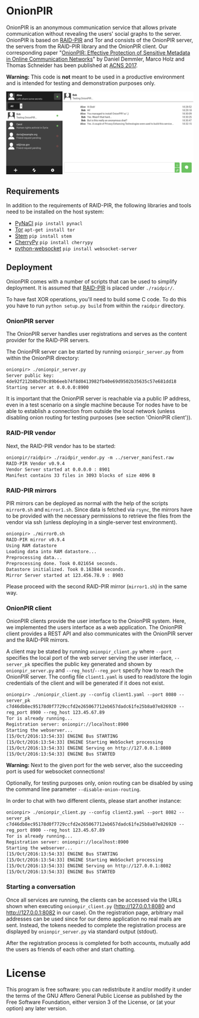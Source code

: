 # OnionPIR
OnionPIR is an anonymous communication service that allows private communication
without revealing the users' social graphs to the server. OnionPIR is based on
[RAID-PIR](https://github.com/encryptogroup/RAID-PIR) and Tor and consists of the OnionPIR server, the servers from the
RAID-PIR library and the OnionPIR client.
Our corresponding paper "[OnionPIR: Effective Protection of Sensitive Metadata in Online Communication Networks](https://encrypto.de/papers/DHS17.pdf)" by Daniel Demmler, Marco Holz and Thomas Schneider has been published at [ACNS 2017](https://cy2sec.comm.eng.osaka-u.ac.jp/acns2017/index.html).

**Warning:** This code is **not** meant to be used in a productive environment
and is intended for testing and demonstration purposes only.

![screenshot of OnionPIR](./storage/pir/onionpir_screenshot.png)

## Requirements
In addition to the requirements of RAID-PIR, the following libraries and tools
need to be installed on the host system:
- [PyNaCl](https://github.com/pyca/pynacl) `pip install pynacl`
- [Tor](http://torproject.org/) `apt-get install tor `
- [Stem](https://stem.torproject.org/) `pip install stem`
- [CherryPy](http://cherrypy.org/) `pip install cherrypy`
- [python-websocket](https://github.com/Pithikos/python-websocket-server) `pip install websocket-server`

## Deployment
OnionPIR comes with a number of scripts that can be used to simplify deployment.
It is assumed that [RAID-PIR](https://github.com/encryptogroup/RAID-PIR) is placed under `./raidpir/`.

To have fast XOR operations, you'll need to build some C code. To do this you
have to run `python setup.py build` from within the `raidpir` directory.


### OnionPIR server
The OnionPIR server handles user registrations and serves as the content
provider for the RAID-PIR servers.

The OnionPIR server can be started by running `onionpir_server.py` from within
the OnionPIR directory:

```
onionpir> ./onionpir_server.py
Server public key: 4de92f212b8bd70c89b6eeb74f8d0413982fb40e69d9502b35635c57e681dd18
Starting server at 0.0.0.0:8900
```

It is important that the OnionPIR server is reachable via a public IP address, even in
a test scenario on a single machine because Tor nodes have to be able to
establish a connection from outside the local network (unless disabling onion
routing for testing purposes (see section 'OnionPIR client')).

### RAID-PIR vendor
Next, the RAID-PIR vendor has to be started:

```
onionpir/raidpir> ./raidpir_vendor.py -m ../server_manifest.raw
RAID-PIR Vendor v0.9.4
Vendor Server started at 0.0.0.0 : 8901
Manifest contains 33 files in 3093 blocks of size 4096 B
```

### RAID-PIR mirrors
PIR mirrors can be deployed as normal with the help of the scripts `mirror0.sh`
and `mirror1.sh`. Since data is fetched via `rsync`, the mirrors have to be
provided with the necessary permissions to retrieve the files from the vendor
via ssh (unless deploying in a single-server test environment).

```
onionpir> ./mirror0.sh
RAID-PIR mirror v0.9.4
Using RAM datastore
Loading data into RAM datastore...
Preprocessing data...
Preprocessing done. Took 0.021654 seconds.
Datastore initialized. Took 0.163844 seconds.
Mirror Server started at 123.456.78.9 : 8903
```

Please proceed with the second RAID-PIR mirror (`mirror1.sh`) in the same way.

### OnionPIR client
OnionPIR clients provide the user interface to the OnionPIR system. Here, we
implemented the users interface as a web application. The OnionPIR client
provides a REST API and also communicates with the OnionPIR server and the
RAID-PIR mirrors.

A client may be stated by running `onionpir_client.py` where `--port` specifies
the local port of the web server serving the user interface, `--server_pk`
specifies the public key generated and shown by `onionpir_server.py` and
`--reg_host`/`--reg_port` specify how to reach the OnionPIR server. The config
file `client1.yaml` is used to read/store the login credentials of the client
and will be generated if it does not exist.

```
onionpir> ./onionpir_client.py --config client1.yaml --port 8080 --server_pk c7d46db8ec95178d0f7729ccfd2e265067712eb657dadc61fe25b8a07e826920 --reg_port 8900 --reg_host 123.45.67.89
Tor is already running...
Registration server: onionpir://localhost:8900
Starting the webserver...
[15/Oct/2016:13:54:33] ENGINE Bus STARTING
[15/Oct/2016:13:54:33] ENGINE Starting WebSocket processing
[15/Oct/2016:13:54:33] ENGINE Serving on http://127.0.0.1:8080
[15/Oct/2016:13:54:33] ENGINE Bus STARTED
```

**Warning:** Next to the given port for the web server, also the succeeding port is used for websocket connections!

Optionally, for testing purposes only, onion routing can be disabled by using
the command line parameter `--disable-onion-routing`.

In order to chat with two different clients, please start another instance:

```
onionpir> ./onionpir_client.py --config client2.yaml --port 8082 --server_pk c7d46db8ec95178d0f7729ccfd2e265067712eb657dadc61fe25b8a07e826920 --reg_port 8900 --reg_host 123.45.67.89
Tor is already running...
Registration server: onionpir://localhost:8900
Starting the webserver...
[15/Oct/2016:13:54:33] ENGINE Bus STARTING
[15/Oct/2016:13:54:33] ENGINE Starting WebSocket processing
[15/Oct/2016:13:54:33] ENGINE Serving on http://127.0.0.1:8082
[15/Oct/2016:13:54:33] ENGINE Bus STARTED
```

### Starting a conversation
Once all services are running, the clients can be accessed via the URLs shown
when executing `onionpir_client.py` (http://127.0.0.1:8080 and
http://127.0.0.1:8082 in our case). On the registration page, arbitrary mail
addresses can be used since for our demo application no real mails are sent.
Instead, the tokens needed to complete the registration process are displayed by
`onionpir_server.py` via standard output (stdout).

After the registration process is completed for both accounts, mutually add the
users as friends of each other and start chatting.

# License
This program is free software: you can redistribute it and/or modify it under
the terms of the GNU Affero General Public License as published by the Free
Software Foundation, either version 3 of the License, or (at your option) any
later version.
